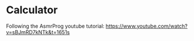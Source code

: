 # Calculator
Following the AsmrProg youtube tutorial: https://www.youtube.com/watch?v=sBJmRD7kNTk&t=1651s